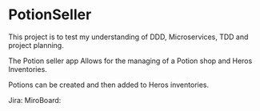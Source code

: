 # PotionSeller
This project is to test my understanding of DDD, Microservices, TDD and project planning.

The Potion seller app Allows for the managing of a Potion shop and Heros Inventories. 

Potions can be created and then added to Heros inventories.



Jira:
MiroBoard:

